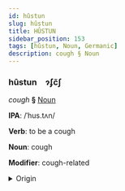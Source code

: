 ```yaml
---
id: hûstun
slug: hûstun
title: HÛSTUN
sidebar_position: 153
tags: [hûstun, Noun, Germanic]
description: cough § Noun
---
```


### hûstun&emsp;<span kind="abugida">ɂ́ʄc̃ʃ</span>

*cough* **§** [Noun](../../tags/Noun)

**IPA**: /ˈhus.tʌn/

**Verb**: to be a cough

**Noun**: cough

**Modifier**: cough-related

<details>
    <summary>Origin</summary>
    German Husten /ˈhuːstən/<br/>
    <em>Germanic Language Family</em>
</details>